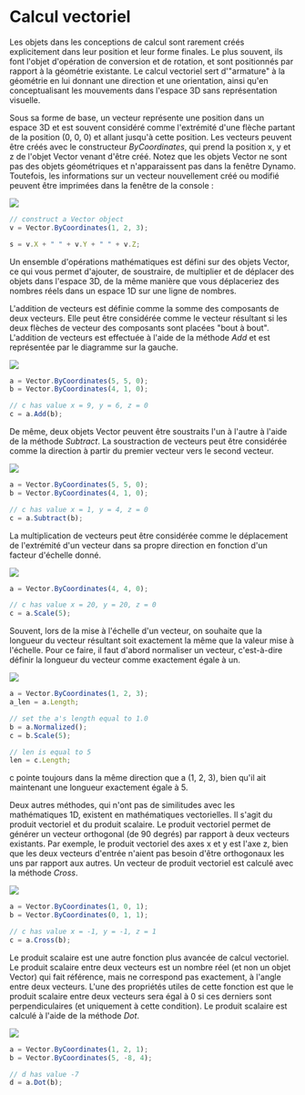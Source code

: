 # Calcul vectoriel

Les objets dans les conceptions de calcul sont rarement créés explicitement dans leur position et leur forme finales. Le plus souvent, ils font l'objet d'opération de conversion et de rotation, et sont positionnés par rapport à la géométrie existante. Le calcul vectoriel sert d'"armature" à la géométrie en lui donnant une direction et une orientation, ainsi qu'en conceptualisant les mouvements dans l'espace 3D sans représentation visuelle.

Sous sa forme de base, un vecteur représente une position dans un espace 3D et est souvent considéré comme l'extrémité d'une flèche partant de la position (0, 0, 0) et allant jusqu'à cette position. Les vecteurs peuvent être créés avec le constructeur *ByCoordinates*, qui prend la position x, y et z de l'objet Vector venant d'être créé. Notez que les objets Vector ne sont pas des objets géométriques et n'apparaissent pas dans la fenêtre Dynamo. Toutefois, les informations sur un vecteur nouvellement créé ou modifié peuvent être imprimées dans la fenêtre de la console :

![](images/12-3/VectorMath_01.png)

```js
// construct a Vector object
v = Vector.ByCoordinates(1, 2, 3);

s = v.X + " " + v.Y + " " + v.Z;
```

Un ensemble d'opérations mathématiques est défini sur des objets Vector, ce qui vous permet d'ajouter, de soustraire, de multiplier et de déplacer des objets dans l'espace 3D, de la même manière que vous déplaceriez des nombres réels dans un espace 1D sur une ligne de nombres.

L'addition de vecteurs est définie comme la somme des composants de deux vecteurs. Elle peut être considérée comme le vecteur résultant si les deux flèches de vecteur des composants sont placées "bout à bout". L'addition de vecteurs est effectuée à l'aide de la méthode *Add* et est représentée par le diagramme sur la gauche.

![](images/12-3/VectorMath_02.png)

```js
a = Vector.ByCoordinates(5, 5, 0);
b = Vector.ByCoordinates(4, 1, 0);

// c has value x = 9, y = 6, z = 0
c = a.Add(b);
```

De même, deux objets Vector peuvent être soustraits l'un à l'autre à l'aide de la méthode *Subtract*. La soustraction de vecteurs peut être considérée comme la direction à partir du premier vecteur vers le second vecteur.

![](images/12-3/VectorMath_03.png)

```js
a = Vector.ByCoordinates(5, 5, 0);
b = Vector.ByCoordinates(4, 1, 0);

// c has value x = 1, y = 4, z = 0
c = a.Subtract(b);
```

La multiplication de vecteurs peut être considérée comme le déplacement de l'extrémité d'un vecteur dans sa propre direction en fonction d'un facteur d'échelle donné.

![](images/12-3/VectorMath_04.png)

```js
a = Vector.ByCoordinates(4, 4, 0);

// c has value x = 20, y = 20, z = 0
c = a.Scale(5);
```

Souvent, lors de la mise à l'échelle d'un vecteur, on souhaite que la longueur du vecteur résultant soit exactement la même que la valeur mise à l'échelle. Pour ce faire, il faut d'abord normaliser un vecteur, c'est-à-dire définir la longueur du vecteur comme exactement égale à un.

![](images/12-3/VectorMath_05.png)

```js
a = Vector.ByCoordinates(1, 2, 3);
a_len = a.Length;

// set the a's length equal to 1.0
b = a.Normalized();
c = b.Scale(5);

// len is equal to 5
len = c.Length;
```

c pointe toujours dans la même direction que a (1, 2, 3), bien qu'il ait maintenant une longueur exactement égale à 5.

Deux autres méthodes, qui n'ont pas de similitudes avec les mathématiques 1D, existent en mathématiques vectorielles. Il s'agit du produit vectoriel et du produit scalaire. Le produit vectoriel permet de générer un vecteur orthogonal (de 90 degrés) par rapport à deux vecteurs existants. Par exemple, le produit vectoriel des axes x et y est l'axe z, bien que les deux vecteurs d'entrée n'aient pas besoin d'être orthogonaux les uns par rapport aux autres. Un vecteur de produit vectoriel est calculé avec la méthode *Cross*.

![](images/12-3/VectorMath_06.png)

```js
a = Vector.ByCoordinates(1, 0, 1);
b = Vector.ByCoordinates(0, 1, 1);

// c has value x = -1, y = -1, z = 1
c = a.Cross(b);
```

Le produit scalaire est une autre fonction plus avancée de calcul vectoriel. Le produit scalaire entre deux vecteurs est un nombre réel (et non un objet Vector) qui fait référence, mais ne correspond pas exactement, à l'angle entre deux vecteurs. L'une des propriétés utiles de cette fonction est que le produit scalaire entre deux vecteurs sera égal à 0 si ces derniers sont perpendiculaires (et uniquement à cette condition). Le produit scalaire est calculé à l'aide de la méthode *Dot*.

![](images/12-3/VectorMath_07.png)

```js
a = Vector.ByCoordinates(1, 2, 1);
b = Vector.ByCoordinates(5, -8, 4);

// d has value -7
d = a.Dot(b);
```

